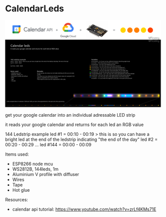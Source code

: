 # CalendarLeds
<img src="./explanation_card.png">

get your google calendar into an individual adressable LED strip

it reads your google calendar and returns for each led an RGB value

144 Ledstrip example
led #1 = 00:10 - 00:19 > this is so you can have a bright led at the end of the ledstrip indicating "the end of the day"
led #2 = 00:20 - 00:29
...
led #144 = 00:00 - 00:09 



Items used:
- ESP8266 node mcu
- WS2812B, 144leds, 1m
- Aluminium V profile with diffuser
- Wires
- Tape
- Hot glue

Resources:
- calendar api tutorial: https://www.youtube.com/watch?v=zrLf4KMs71E

